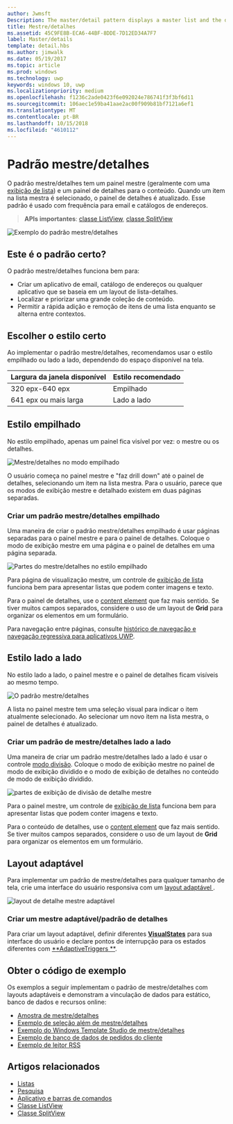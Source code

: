 ```yaml
---
author: Jwmsft
Description: The master/detail pattern displays a master list and the details for the currently selected item. This pattern is frequently used for email and contact lists/address books.
title: Mestre/detalhes
ms.assetid: 45C9FE8B-ECA6-44BF-8DDE-7D12ED34A7F7
label: Master/details
template: detail.hbs
ms.author: jimwalk
ms.date: 05/19/2017
ms.topic: article
ms.prod: windows
ms.technology: uwp
keywords: windows 10, uwp
ms.localizationpriority: medium
ms.openlocfilehash: f1236c2ade0423f6e092024e786741f3f3bf6d11
ms.sourcegitcommit: 106aec1e59ba41aae2ac00f909b81bf7121a6ef1
ms.translationtype: MT
ms.contentlocale: pt-BR
ms.lasthandoff: 10/15/2018
ms.locfileid: "4610112"
---
```

# <a name="masterdetails-pattern"></a>Padrão mestre/detalhes

 

O padrão mestre/detalhes tem um painel mestre (geralmente com uma [exibição de lista](lists.md)) e um painel de detalhes para o conteúdo. Quando um item na lista mestra é selecionado, o painel de detalhes é atualizado. Esse padrão é usado com frequência para email e catálogos de endereços.

> **APIs importantes**: [classe ListView](https://docs.microsoft.com/en-us/uwp/api/Windows.UI.Xaml.Controls.ListView), [classe SplitView](https://docs.microsoft.com/en-us/uwp/api/windows.ui.xaml.controls.splitview)

![Exemplo do padrão mestre/detalhes](images/HIGSecOne_MasterDetail.png)

## <a name="is-this-the-right-pattern"></a>Este é o padrão certo?

O padrão mestre/detalhes funciona bem para:

-   Criar um aplicativo de email, catálogo de endereços ou qualquer aplicativo que se baseia em um layout de lista-detalhes.
-   Localizar e priorizar uma grande coleção de conteúdo.
-   Permitir a rápida adição e remoção de itens de uma lista enquanto se alterna entre contextos.

## <a name="choose-the-right-style"></a>Escolher o estilo certo

Ao implementar o padrão mestre/detalhes, recomendamos usar o estilo empilhado ou lado a lado, dependendo do espaço disponível na tela.

| Largura da janela disponível | Estilo recomendado |
|------------------------|-------------------|
| 320 epx-640 epx        | Empilhado           |
| 641 epx ou mais larga       | Lado a lado      |

 
## <a name="stacked-style"></a>Estilo empilhado

No estilo empilhado, apenas um painel fica visível por vez: o mestre ou os detalhes.

![Mestre/detalhes no modo empilhado](images/patterns-md-stacked.png)

O usuário começa no painel mestre e "faz drill down" até o painel de detalhes, selecionando um item na lista mestra. Para o usuário, parece que os modos de exibição mestre e detalhado existem em duas páginas separadas.

### <a name="create-a-stacked-masterdetails-pattern"></a>Criar um padrão mestre/detalhes empilhado

Uma maneira de criar o padrão mestre/detalhes empilhado é usar páginas separadas para o painel mestre e para o painel de detalhes. Coloque o modo de exibição mestre em uma página e o painel de detalhes em uma página separada.

![Partes do mestre/detalhes no estilo empilhado](images/patterns-md-stacked-parts.png)

Para página de visualização mestre, um controle de [exibição de lista](lists.md) funciona bem para apresentar listas que podem conter imagens e texto. 

Para o painel de detalhes, use o  [content element](../layout/layout-panels.md) que faz mais sentido. Se tiver muitos campos separados, considere o uso de um layout de **Grid** para organizar os elementos em um formulário.

Para navegação entre páginas, consulte [histórico de navegação e navegação regressiva para aplicativos UWP](../basics/navigation-history-and-backwards-navigation.md).

## <a name="side-by-side-style"></a>Estilo lado a lado

No estilo lado a lado, o painel mestre e o painel de detalhes ficam visíveis ao mesmo tempo.

![O padrão mestre/detalhes](images/patterns-masterdetail-400x227.png)

A lista no painel mestre tem uma seleção visual para indicar o item atualmente selecionado. Ao selecionar um novo item na lista mestra, o painel de detalhes é atualizado.

### <a name="create-a-side-by-side-masterdetails-pattern"></a>Criar um padrão de mestre/detalhes lado a lado

Uma maneira de criar um padrão mestre/detalhes lado a lado é usar o controle [modo divisão](split-view.md). Coloque o modo de exibição mestre no painel de modo de exibição dividido e o modo de exibição de detalhes no conteúdo de modo de exibição dividido.

![partes de exibição de divisão de detalhe mestre](images/patterns_md_splitview_parts.png)

Para o painel mestre, um controle de [exibição de lista](lists.md) funciona bem para apresentar listas que podem conter imagens e texto.

Para o conteúdo de detalhes, use o [content element](../layout/layout-panels.md) que faz mais sentido. Se tiver muitos campos separados, considere o uso de um layout de **Grid** para organizar os elementos em um formulário.

## <a name="adaptive-layout"></a>Layout adaptável

Para implementar um padrão de mestre/detalhes para qualquer tamanho de tela, crie uma interface do usuário responsiva com um [layout adaptável ](../layout/layouts-with-xaml.md).

![layout de detalhe mestre adaptável](images/patterns_masterdetail.png)

### <a name="create-an-adaptive-masterdetails-pattern"></a>Criar um mestre adaptável/padrão de detalhes
Para criar um layout adaptável, definir diferentes [**VisualStates**](https://docs.microsoft.com/en-us/uwp/api/windows.ui.xaml.visualstate) para sua interface do usuário e declare pontos de interrupção para os estados diferentes com [**AdaptiveTriggers **](https://docs.microsoft.com/en-us/uwp/api/Windows.UI.Xaml.AdaptiveTrigger).

## <a name="get-the-sample-code"></a>Obter o código de exemplo

Os exemplos a seguir implementam o padrão de mestre/detalhes com layouts adaptáveis e demonstram a vinculação de dados para estático, banco de dados e recursos online: 
- [Amostra de mestre/detalhes](https://github.com/Microsoft/Windows-universal-samples/tree/master/Samples/XamlMasterDetail) 
- [Exemplo de seleção além de mestre/detalhes](https://github.com/Microsoft/Windows-universal-samples/tree/master/Samples/XamlListView)
- [Exemplo do Windows Template Studio de mestre/detalhes](https://github.com/Microsoft/WindowsTemplateStudio/tree/master/templates/Uwp/Pages/MasterDetail)
- [Exemplo de banco de dados de pedidos do cliente](https://github.com/Microsoft/Windows-appsample-customers-orders-database)
- [Exemplo de leitor RSS](https://github.com/Microsoft/Windows-appsample-rssreader)

## <a name="related-articles"></a>Artigos relacionados

- [Listas](lists.md)
- [Pesquisa](search.md)
- [Aplicativo e barras de comandos](app-bars.md)
- [Classe ListView](https://docs.microsoft.com/en-us/uwp/api/Windows.UI.Xaml.Controls.ListView)
- [Classe SplitView](https://docs.microsoft.com/en-us/uwp/api/windows.ui.xaml.controls.splitview)
